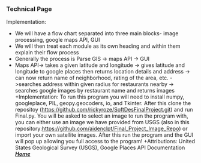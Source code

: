 ### Technical Page
  Implementation:
+ We will have a flow chart separated into three main blocks- image processing, google maps API, GUI
+ We will then treat each module as its own heading and within them explain their flow process
+ Generally the process is Parse GIS -> maps API -> GUI
+ Maps API-> takes a given latitude and longitude -> gives latitude and longitude to google places then returns location details and address -> can now return name of neighborhood, rating of the area, etc. ->searches address within given radius for restaurants nearby -> searches google images by restaurant name and returns images
+Implementation: To run this program you will need to install numpy, googleplace, PIL, geopy.geocoders, io, and Tkinter. After this clone the repositoy (https://github.com/rickyroze/SoftDesFinalProject.git) and run Final.py. You will be asked to select an image to run the program with, you can either use an image we have provided from USGS (also in this repository:https://github.com/aidenclpt/Final_Project_Image_Repo) or import your own satellite images. After this run the program and the GUI will pop up allowing you full access to the program! 
+Attributions: United States Geological Survey (USGS), Google Places API Documentation
[***Home***](https://rickyroze.github.io/SoftDesFinalProject/)

